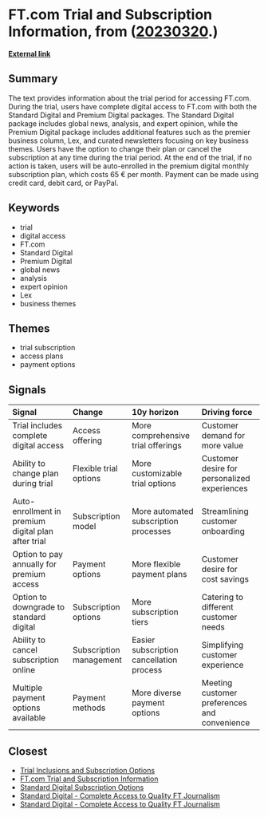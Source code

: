 # __FT.com Trial and Subscription Information__, from ([20230320](https://kghosh.substack.com/p/20230320).)

__[External link](https://www.ft.com/content/ab36d481-9e7c-4d18-855d-7d313db0db0d)__



## Summary

The text provides information about the trial period for accessing FT.com. During the trial, users have complete digital access to FT.com with both the Standard Digital and Premium Digital packages. The Standard Digital package includes global news, analysis, and expert opinion, while the Premium Digital package includes additional features such as the premier business column, Lex, and curated newsletters focusing on key business themes. Users have the option to change their plan or cancel the subscription at any time during the trial period. At the end of the trial, if no action is taken, users will be auto-enrolled in the premium digital monthly subscription plan, which costs 65 € per month. Payment can be made using credit card, debit card, or PayPal.

## Keywords

* trial
* digital access
* FT.com
* Standard Digital
* Premium Digital
* global news
* analysis
* expert opinion
* Lex
* business themes

## Themes

* trial subscription
* access plans
* payment options

## Signals

| Signal                                              | Change                  | 10y horizon                              | Driving force                                |
|:----------------------------------------------------|:------------------------|:-----------------------------------------|:---------------------------------------------|
| Trial includes complete digital access              | Access offering         | More comprehensive trial offerings       | Customer demand for more value               |
| Ability to change plan during trial                 | Flexible trial options  | More customizable trial options          | Customer desire for personalized experiences |
| Auto-enrollment in premium digital plan after trial | Subscription model      | More automated subscription processes    | Streamlining customer onboarding             |
| Option to pay annually for premium access           | Payment options         | More flexible payment plans              | Customer desire for cost savings             |
| Option to downgrade to standard digital             | Subscription options    | More subscription tiers                  | Catering to different customer needs         |
| Ability to cancel subscription online               | Subscription management | Easier subscription cancellation process | Simplifying customer experience              |
| Multiple payment options available                  | Payment methods         | More diverse payment options             | Meeting customer preferences and convenience |

## Closest

* [Trial Inclusions and Subscription Options](42029469086ed8b0defa5120ec35459e)
* [FT.com Trial and Subscription Information](34e1369572f1241d4a54e63cee2a4565)
* [Standard Digital Subscription Options](df25666d0e6d33df3a7aae7a4bd4c364)
* [Standard Digital - Complete Access to Quality FT Journalism](eda0205a52f2174ac59da0ed0ea7c08a)
* [Standard Digital - Complete Access to Quality FT Journalism](f914f2a663349c70de99c3fbb3d7ee96)